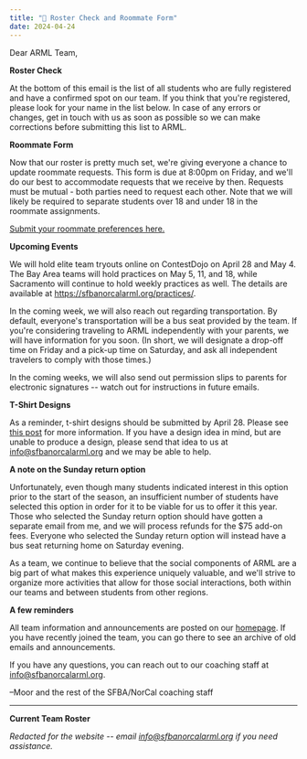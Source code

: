 ```yaml
---
title: "📜 Roster Check and Roommate Form"
date: 2024-04-24
---
```


Dear ARML Team,

**Roster Check**

At the bottom of this email is the list of all students who are fully registered
and have a confirmed spot on our team. If you think that you're registered,
please look for your name in the list below. In case of any errors or changes,
get in touch with us as soon as possible so we can make corrections before
submitting this list to ARML.

**Roommate Form**

Now that our roster is pretty much set, we're giving everyone a chance to update
roommate requests. This form is due at 8:00pm on Friday, and we'll do our best
to accommodate requests that we receive by then. Requests must be mutual - both
parties need to request each other. Note that we will likely be required to
separate students over 18 and under 18 in the roommate assignments.

[Submit your roommate preferences here.](https://forms.gle/KfR9CsAxP2rT6AoX6)

**Upcoming Events**

We will hold elite team tryouts online on ContestDojo on April 28 and May 4. The
Bay Area teams will hold practices on May 5, 11, and 18, while Sacramento will
continue to hold weekly practices as well. The details are available at
https://sfbanorcalarml.org/practices/.

In the coming week, we will also reach out regarding transportation.  By
default, everyone's transportation will be a bus seat provided by the team. If
you're considering traveling to ARML independently with your parents, we will
have information for you soon. (In short, we will designate a drop-off time on
Friday and a pick-up time on Saturday, and ask all independent travelers to
comply with those times.)

In the coming weeks, we will also send out permission slips to parents
for electronic signatures -- watch out for instructions in future emails.

**T-Shirt Designs**

As a reminder, t-shirt designs should be submitted by April 28. Please see
[this post](/news/season-2024/2024-arml-information/) for more information.
If you have a design idea in mind, but are unable to produce a design, please
send that idea to us at info@sfbanorcalarml.org and we may be able to help.

**A note on the Sunday return option**

Unfortunately, even though many students indicated interest in this option
prior to the start of the season, an insufficient number of students have
selected this option in order for it to be viable for us to offer it this year.
Those who selected the Sunday return option should have gotten a separate email
from me, and we will process refunds for the $75 add-on fees. Everyone who
selected the Sunday return option will instead have a bus seat returning home on
Saturday evening.

As a team, we continue to believe that the social components of ARML are a big
part of what makes this experience uniquely valuable, and we'll strive to
organize more activities that allow for those social interactions, both within
our teams and between students from other regions.

**A few reminders**

All team information and announcements are posted on our [homepage](/).
If you have recently joined the team, you can go there to see an archive of old
emails and announcements. 

If you have any questions, you can reach out to our coaching staff at
info@sfbanorcalarml.org.

–Moor and the rest of the SFBA/NorCal coaching staff

---

**Current Team Roster**

*Redacted for the website -- email info@sfbanorcalarml.org if you need
assistance.*
